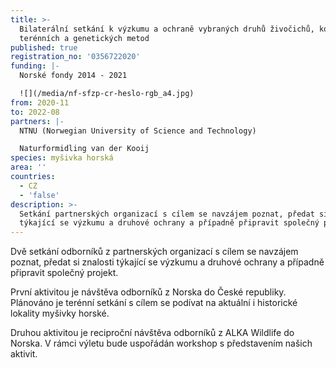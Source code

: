 ```yaml
---
title: >-
  Bilaterální setkání k výzkumu a ochraně vybraných druhů živočichů, kombinace
  terénních a genetických metod
published: true
registration_no: '0356722020'
funding: |-
  Norské fondy 2014 - 2021

  ![](/media/nf-sfzp-cr-heslo-rgb_a4.jpg)
from: 2020-11
to: 2022-08
partners: |-
  NTNU (Norwegian University of Science and Technology)

  Naturformidling van der Kooij
species: myšivka horská
area: ''
countries:
  - CZ
  - 'false'
description: >-
  Setkání partnerských organizací s cílem se navzájem poznat, předat si znalosti
  týkající se výzkumu a druhové ochrany a případně připravit společný projekt.
---
```

Dvě setkání odborníků z partnerských organizací s cílem se navzájem poznat, předat si znalosti týkající se výzkumu a druhové ochrany a případně připravit společný projekt.

První aktivitou je návštěva odborníků z Norska do České republiky. Plánováno je terénní setkání s cílem se podívat na aktuální i historické lokality myšivky horské. 

Druhou aktivitou je reciproční návštěva odborníků z ALKA Wildlife do Norska. V rámci výletu bude uspořádán workshop s představením našich aktivit.
